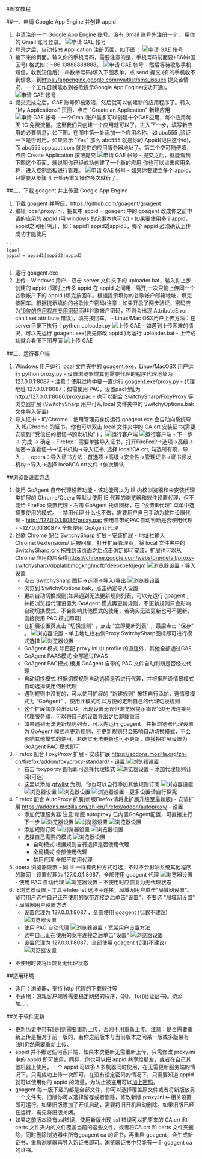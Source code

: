 #图文教程

##一、申请 Google App Engine 并创建 appid
  1. 申请注册一个 [Google App Engine](https://appengine.google.com) 账号。没有 Gmail 账号先注册一个， 用你的 Gmail 账号登录。
    ![申请 GAE 帐号](https://raw.githubusercontent.com/goagent/goagent/wiki/ConfigIntroduceImages/786e2887tw1e4thu7y0pgj20hs0atgn9.jpg)
  1. 登录之后，自动转向 Application 注册页面，如下图：
    ![申请 GAE 帐号](https://raw.githubusercontent.com/goagent/goagent/wiki/ConfigIntroduceImages/786e2887tw1e4thu8o1tuj20hs067mxn.jpg)
  1. 接下来的页面，输入你的手机号码，需要注意的是，手机号码前面要+86(中国区号) 格式如：+86 13888888888。
    ![申请 GAE 帐号](https://raw.githubusercontent.com/goagent/goagent/wiki/ConfigIntroduceImages/786e2887tw1e4thubjc3yj20hs07dmxw.jpg)
    - 然后等待收取手机短信，收到短信后(一串数字号码)填入下图表单，点 send 提交.(有的手机收不到信息，到<https://appengine.google.com/waitlist/sms_issues> 提交该情况，一个工作日就能收到谷歌提示Google App Engine成功开通)。
    ![申请 GAE 帐号](https://raw.githubusercontent.com/goagent/goagent/wiki/ConfigIntroduceImages/786e2887tw1e4thucmsi5j20hc0743z5.jpg)
  1. 提交完成之后，GAE 账号即被激活，然后就可以创建新的应用程序了。转入 "My Applications" 页面，点击 "Create an Application" 新建应用
    ![申请 GAE 帐号](https://raw.githubusercontent.com/goagent/goagent/wiki/ConfigIntroduceImages/786e2887tw1e4thug3zu2j20hs07tzku.jpg)
    - 一个Gmail账户最多可以创建十个GAE应用，每个应用每天 1G 免费流量。这里我们只创建一个应用就可以了。进入下一步，填写新应用的必要信息，如下图。在图中第一处添加一个应用名称，如 abc555 ,验证一下是否可用，如果显示 "Yes" 那么 abc555 就是你的 Appid(记住这个id)，而 abc555.appspot.com 就是你的应用服务器地址了。第二个空可随便填，点击 Create Application 按钮提交
    ![申请 GAE 帐号](https://raw.githubusercontent.com/goagent/goagent/wiki/ConfigIntroduceImages/786e2887tw1e2s3t7k4v9j.jpg)
    - 提交之后，就能看到下图这个页面，就说明你已经成功创建了一个新的应用,你也可以点击应用名称，进入控制面板进行管理。
    ![申请 GAE 帐号](https://raw.githubusercontent.com/goagent/goagent/wiki/ConfigIntroduceImages/786e2887tw1e4thubz37cj20go049t8w.jpg)
    - 如果你要建立多个 appid，只需要从步骤 4 开始再重复操作多次就行了。

##二、下载 goagent 并上传至 Google App Engine
  1. 下载 goagent 并解压，<https://github.com/goagent/goagent>
  1. 编辑 local\proxy.ini，把其中 appid = goagent 中的 goagent 改成你之前申请的应用的 appid (用 windows 的记事本也可以)
    - 如果要使用多个appid，appid之间用|隔开，如：appid1|appid2|appid3，每个 appid 必须确认上传成功才能使用

    ```
    [gae]
    appid = appid1|appid2|appid3
    ```

  1. 运行 goagent.exe
  1. 上传
    - Windows 用户：双击 server 文件夹下的 uploader.bat，输入你上步创建的 appid (同时上传多 appid 在 appid 之间用 | 隔开,一次只能上传同一个谷歌帐户下的 appid )填完按回车。根据提示填你的谷歌帐户邮箱地址，填完按回车。根据提示填你的谷歌帐户密码(注意：如果开启了两步验证，密码应为[16位的应用程序专用密码](https://accounts.google.com/b/0/IssuedAuthSubTokens)而非谷歌帐户密码，否则会出现 AttributeError: can't set attribute 错误)，填完按回车。
    - Linux/Mac OSX用户上传方法：在server目录下执行：python uploader.py
    ![上传 GAE](https://raw.githubusercontent.com/goagent/goagent/wiki/ConfigIntroduceImages/786e2887jw9e7n5u3iijqj20iq0c8q6b.jpg)
    - 如遇到上传困难的情况，可以先运行 goagent.exe(要先修改 appid )再运行 uploader.bat
    - 上传成功就会看图下图界面
    ![上传 GAE](https://raw.githubusercontent.com/goagent/goagent/wiki/ConfigIntroduceImages/786e2887jw1e3bnmhap9wj.jpg_uploaded.png)


##三、运行客户端
  1. Windows 用户运行 local 文件夹中的 goagent.exe，Linux/MacOSX 用户运行 python proxy.py
    - 设置浏览器或其他需要代理的程序代理地址为 127.0.0.1:8087
    - 注意：使用过程中要一直运行 goagent.exe/proxy.py
    - 代理地址 127.0.0.1:8087；如需使用 PAC，设置pac地址为 <http://127.0.0.1:8086/proxy.pac>
    - 也可以配合 SwitchySharp/FoxyProxy 等浏览器扩展 (SwitchySharp 用户可从 local 文件夹中的 SwitchyOptions.bak 文件导入配置)
  1. 导入证书
    - IE/Chrome：使用管理员身份运行 goagent.exe 会自动向系统导入 IE/Chrome 的证书，你也可以双击 local 文件夹中的 CA.crt 安装证书(需要安装到 "受信任的根证书颁发机构" )；
    ![运行客户端](https://raw.githubusercontent.com/goagent/goagent/wiki/ConfigIntroduceImages/786e2887jw1e6mc176ngnj20bn0dit9l.jpg)
    ![运行客户端](https://raw.githubusercontent.com/goagent/goagent/wiki/ConfigIntroduceImages/786e2887jw1e6mc184ah3j20e00e6wg1.jpg)
    - 下一步 -> 完成 -> 确定
    - Firefox：需要单独导入证书，打开FireFox?->选项->高级->加密->查看证书->证书机构->导入证书, 选择 local\CA.crt, 勾选所有项，导入；
    - opera：导入证书方法：首选项→高级→安全性→管理证书→证书颁发机构->导入->选择 local\CA.crt文件->依次确认

##浏览器设置方法
  1. 使用 GoAgent 自带代理设置功能
    - 该功能可以为 IE 内核浏览器和未安装代理类扩展的 Chrome/Opera 等默认使用 IE 代理的浏览器和软件设置代理，但不能给 FireFox 设置代理
    - 右击 GoAgent 托盘图标，在 "设置IE代理" 菜单中选择要使用的模式。
    - 禁用代理 什么也不做，需要用户自己手动为软件设置代理
    - <http://127.0.0.1:8086/proxy.pac> 使用自带的PAC自动判断是否使用代理
    - <127.0.0.1:8087> 全部使用 GoAgent 代理
  1. 谷歌 Chrome 配合 SwitchySharp 扩展
    - 安装扩展
    - 地址栏输入 Chrome://extensions/ 后按回车，打开扩展管理页，将 local 文件夹中的 SwitchySharp.crx 拖拽到该页面之后点击确定即可安装，扩展也可以从 Chrome 应用商店获得<https://chrome.google.com/webstore/detail/proxy-switchysharp/dpplabbmogkhghncfbfdeeokoefdjegm>
    ![浏览器设置](https://raw.githubusercontent.com/goagent/goagent/wiki/ConfigIntroduceImages/786e2887tw1e3hhmzjy1zj.jpg_install_Proxy_Switchy_Sharp.png)
    - 导入设置
      - 点击 SwitchySharp 图标->选项->导入/导出
      ![浏览器设置](https://raw.githubusercontent.com/goagent/goagent/wiki/ConfigIntroduceImages/786e2887jw1e2s44kpzqyj.jpg_bak.png)
      - 浏览到 SwitchyOptions.bak，点击确定导入设置
      - 更新自动切换规则(如果遇到无法更新规则列表，可以先运行 goagent ，并把浏览器代理设置为 GoAgent 模式再更新规则，不更新规则只会影响自动切换模式，不会影响其他模式的使用，若确实无法更新也可不更新，直接使用 PAC 模式即可)
      - 在扩展设置页点击 "切换规则" ，点击 "立即更新列表" ，最后点击 "保存" 。
      ![浏览器设置](https://raw.githubusercontent.com/goagent/goagent/wiki/ConfigIntroduceImages/786e2887tw1e2s3tcf8lij.jpg_getrules.png)
    - 单击地址栏右侧Proxy  SwitchySharp图标即可进行模式选择
      ![浏览器设置](https://raw.githubusercontent.com/goagent/goagent/wiki/ConfigIntroduceImages/786e2887tw1e2s3t6x2ivj.jpg_changemode.png)
      - GoAgent 模式  除匹配 proxy.ini 中 profile 的直连外，其他全部通过GAE
      - GoAgent PAAS模式 全部通过PAAS
      - GoAgent PAC模式 根据 GoAgent 自带的 PAC 文件自动判断是否经过代理
      - 自动切换模式 根据切换规则自动选择是否进行代理，并根据所设情景模式自动选择使用何种代理
      - 遇到规则中没有的，可以使用扩展的 "新建规则" 按钮自行添加，选情景模式为 "GoAgent" ，使用此模式可以方便的定制自己的代理切换规则
      - 这个扩展偶尔会出BUG，出现设置无误但浏览器提示错误130无法连接到代理服务器，可以将自己的设置导出之后卸载重装
      - 如果遇到无法更新规则列表，可以先运行 goagent，并把浏览器代理设置为 GoAgent 模式再更新规则，不更新规则只会影响自动切换模式，不会影响其他模式的使用，若确实无法更新也可不更新，直接把扩展设置为 GoAgent PAC 模式即可
  1. Firefox 配合 FoxyProxy 扩展
    - 安装扩展 <https://addons.mozilla.org/zh-cn/firefox/addon/foxyproxy-standard/>
    - 设置
    ![浏览器设置](https://raw.githubusercontent.com/goagent/goagent/wiki/ConfigIntroduceImages/786e2887tw1e2s3t8whfdj.jpg_foxyproxy.png)
      - 右击 foxyporxy 图标即可选择代理模式
    ![浏览器设置](https://raw.githubusercontent.com/goagent/goagent/wiki/ConfigIntroduceImages/786e2887tw1e2s3taih9wj.jpg_foxyproxy1.png)
    - 添加代理规则订阅(可选)
      - 这里以添加 [gfwlist](http://autoproxy-gfwlist.googlecode.com/svn/trunk/gfwlist.txt) 为例，你也可以自行添加其他规则订阅
      ![浏览器设置](https://raw.githubusercontent.com/goagent/goagent/wiki/ConfigIntroduceImages/786e2887jw1e3f79aksi6j.jpg)
      ![浏览器设置](https://raw.githubusercontent.com/goagent/goagent/wiki/ConfigIntroduceImages/786e2887jw1e3f7955znpj.jpg)
      ![浏览器设置](https://raw.githubusercontent.com/goagent/goagent/wiki/ConfigIntroduceImages/786e2887jw1e3f797nabpj.jpg)
      ![浏览器设置](https://raw.githubusercontent.com/goagent/goagent/wiki/ConfigIntroduceImages/786e2887jw1e3f79bigcuj.jpg)
    - 更多设置请自行探究
  1. Firefox 配合 AutoProxy 扩展(新版Firefox请将此扩展升级至最新版)
    - 安装扩展 <https://addons.mozilla.org/zh-cn/firefox/addon/autoproxy/>
    - 设置
      - 添加代理服务器 注意:新版 autoproxy 已内置GoAgent配置，可直接进行下一步
      ![浏览器设置](https://raw.githubusercontent.com/goagent/goagent/wiki/ConfigIntroduceImages/786e2887tw1e2s3t49g0ej.jpg_autoproxyfirst.png)
      ![浏览器设置](https://raw.githubusercontent.com/goagent/goagent/wiki/ConfigIntroduceImages/786e2887tw1e2s3t08ft0j.jpg_autoproxy1.png)
      ![浏览器设置](https://raw.githubusercontent.com/goagent/goagent/wiki/ConfigIntroduceImages/786e2887tw1e2s3t0sibvj.jpg_autoproxy2.png)
      - 添加规则订阅
      ![浏览器设置](https://raw.githubusercontent.com/goagent/goagent/wiki/ConfigIntroduceImages/786e2887tw1e2s3t241zej.jpg_autoproxyaddrules1.png)
      ![浏览器设置](https://raw.githubusercontent.com/goagent/goagent/wiki/ConfigIntroduceImages/786e2887tw1e2s3t380m4j.jpg_autoproxyaddrules2.png)
      - 选择自己需要的模式
      ![浏览器设置](https://raw.githubusercontent.com/goagent/goagent/wiki/ConfigIntroduceImages/786e2887tw1e2s3szej8sj.jpg_autoproxy.png)
        - 自动模式   根据规则自行选择是否使用代理
        - 全局模式   全部使用代理
        - 禁用代理   全部不使用代理
  1. opera 浏览器设置
    - 同 IE 一样有两种方式可选，不过不会影响系统其他程序的联网
    - 设置代理为 127.0.0.1:8087，全部使用 goagent 代理
    ![浏览器设置](https://raw.githubusercontent.com/goagent/goagent/wiki/ConfigIntroduceImages/786e2887tw1e2s3tl5ww7j.jpg_opera1.png)
    - 使用 PAC 自动代理
    ![浏览器设置](https://raw.githubusercontent.com/goagent/goagent/wiki/ConfigIntroduceImages/786e2887tw1e2s3tlvyqmj.jpg_opera-pac.png)
    - 不使用时应恢复为无代理状态
  1. IE浏览器设置
    - 工具->Internet 选项->连接，局域网用户单击"局域网设置"。宽带用户选中自己正在使用的宽带连接之后单击"设置"，不要选 "局域网设置"
    - 局域网用户设置方法
      - 设置代理为 127.0.0.1:8087 ，全部使用 goagent 代理(不建议)
      ![浏览器设置](https://raw.githubusercontent.com/goagent/goagent/wiki/ConfigIntroduceImages/786e2887jw1e3ewkxcosfj.jpg_ie1.png)
      - 使用 PAC 自动代理
      ![浏览器设置](https://raw.githubusercontent.com/goagent/goagent/wiki/ConfigIntroduceImages/786e2887jw1e3ewkyd12nj.jpg_ie2.png)
    - 宽带用户设置方法
      - 选中自己正在使用的宽带连接之后单击"设置"
        ![浏览器设置](https://raw.githubusercontent.com/goagent/goagent/wiki/ConfigIntroduceImages/786e2887jw1e6fvndhycoj20al04zmxg.jpg)
      - 设置代理为 127.0.0.1:8087，全部使用 goagent 代理(不建议)
        ![浏览器设置](https://raw.githubusercontent.com/goagent/goagent/wiki/ConfigIntroduceImages/786e2887jw1e6fvnd4bicj20c5088my2.jpg)
   - 不使用时要将IE恢复无代理状态


##适用环境
  - 适用：浏览器，支持 http 代理的下载软件等
  - 不适用：游戏客户端等需要稳定网络的程序，QQ，Tor(验证证书)。待添加。。。

##关于软件更新
  - 更新历史中带有[是]则需要重新上传，否则不用重新上传。注意：是否需要重新上传是相对于前一版的，若你之前版本与当前版本之间某一版或多版带有[是]仍然需要重新上传。
  - appid 并不绑定任何客户端，如果本次更新无需重新上传，只需修改 proxy.ini 中的 appid 即可使用。同样，你也可以把 appid 共享给朋友，或者在自己其他机器上使用，一个 appid 可以多人多机器同时使用，在无需更新服务端的情况下，只需成功上传一次即可。在没有设定密码的情况下，只需要知道 appid 就可以使用你的 appid 的流量，为防止被盗用可以[加上密码](https://goagent.github.io/?/wiki/SetPassword.md)。
  - goagent 每一版下载的都是全部文件，你可以选择覆盖原文件或者将新版放另一个文件夹，旧版你可以选择留存或者删除，修改新版 proxy.ini 中相关设置即可运行。如果旧版添加了开机启动，需要将旧开机启动删除。如果旧版已经在运行，需先将旧版关闭。
  - 如果之前版本没有ssl错误，使用新版出现 ssl 错误可以把原来的 CA.crt 和 certs 文件夹内的文件覆盖当前的这些文件。或者将CA.crt 和 certs 文件夹删除，同时删除浏览器中所有goagent ca 的证书，再重启 goagent，会生成新证书，重启浏览器再导入新证书即可。浏览器证书中只能有一个 goagent ca 的证书。
